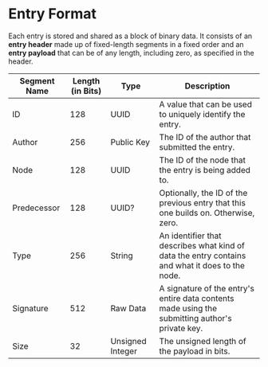 # Entry Format
Each entry is stored and shared as a block of binary data. It consists of an **entry header** made up of fixed-length segments in a fixed order and an **entry payload** that can be of any length, including zero, as specified in the header.

| Segment Name | Length (in Bits) | Type | Description |
| ---- | ---- | ---- | ---- |
| ID | 128 | UUID | A value that can be used to uniquely identify the entry. |
| Author | 256 | Public Key | The ID of the author that submitted the entry. |
| Node | 128 | UUID | The ID of the node that the entry is being added to. |
| Predecessor | 128 | UUID? | Optionally, the ID of the previous entry that this one builds on. Otherwise, zero. |
| Type | 256 | String | An identifier that describes what kind of data the entry contains and what it does to the node. |
| Signature | 512 | Raw Data | A signature of the entry's entire data contents made using the submitting author's private key. |
| Size | 32 | Unsigned Integer | The unsigned length of the payload in bits. |